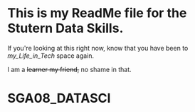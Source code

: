 # This is my ReadMe file for the Stutern Data Skills.

If you're looking at this right now, know that you have been to _my_Life_in_Tech_ space again.

I am a ~~learner my friend,~~ no shame in that.

# SGA08_DATASCI
